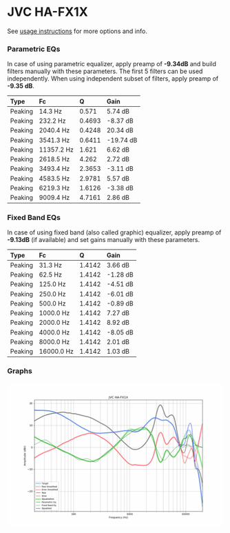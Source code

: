 # JVC HA-FX1X
See [usage instructions](https://github.com/jaakkopasanen/AutoEq#usage) for more options and info.

### Parametric EQs
In case of using parametric equalizer, apply preamp of **-9.34dB** and build filters manually
with these parameters. The first 5 filters can be used independently.
When using independent subset of filters, apply preamp of **-9.35 dB**.

| Type    | Fc         |      Q | Gain      |
|:--------|:-----------|:-------|:----------|
| Peaking | 14.3 Hz    | 0.571  | 5.74 dB   |
| Peaking | 232.2 Hz   | 0.4693 | -8.37 dB  |
| Peaking | 2040.4 Hz  | 0.4248 | 20.34 dB  |
| Peaking | 3541.3 Hz  | 0.6411 | -19.74 dB |
| Peaking | 11357.2 Hz | 1.621  | 6.62 dB   |
| Peaking | 2618.5 Hz  | 4.262  | 2.72 dB   |
| Peaking | 3493.4 Hz  | 2.3653 | -3.11 dB  |
| Peaking | 4583.5 Hz  | 2.9781 | 5.57 dB   |
| Peaking | 6219.3 Hz  | 1.6126 | -3.38 dB  |
| Peaking | 9009.4 Hz  | 4.7161 | 2.86 dB   |

### Fixed Band EQs
In case of using fixed band (also called graphic) equalizer, apply preamp of **-9.13dB**
(if available) and set gains manually with these parameters.

| Type    | Fc         |      Q | Gain     |
|:--------|:-----------|:-------|:---------|
| Peaking | 31.3 Hz    | 1.4142 | 3.66 dB  |
| Peaking | 62.5 Hz    | 1.4142 | -1.28 dB |
| Peaking | 125.0 Hz   | 1.4142 | -4.51 dB |
| Peaking | 250.0 Hz   | 1.4142 | -6.01 dB |
| Peaking | 500.0 Hz   | 1.4142 | -0.89 dB |
| Peaking | 1000.0 Hz  | 1.4142 | 7.27 dB  |
| Peaking | 2000.0 Hz  | 1.4142 | 8.92 dB  |
| Peaking | 4000.0 Hz  | 1.4142 | -8.05 dB |
| Peaking | 8000.0 Hz  | 1.4142 | 2.01 dB  |
| Peaking | 16000.0 Hz | 1.4142 | 1.03 dB  |

### Graphs
![](./JVC%20HA-FX1X.png)